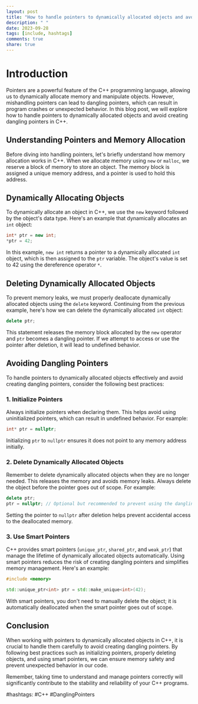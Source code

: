```yaml
---
layout: post
title: "How to handle pointers to dynamically allocated objects and avoid creating dangling pointers in C++"
description: " "
date: 2023-09-28
tags: [include, hashtags]
comments: true
share: true
---
```


# Introduction
Pointers are a powerful feature of the C++ programming language, allowing us to dynamically allocate memory and manipulate objects. However, mishandling pointers can lead to dangling pointers, which can result in program crashes or unexpected behavior. In this blog post, we will explore how to handle pointers to dynamically allocated objects and avoid creating dangling pointers in C++.

## Understanding Pointers and Memory Allocation
Before diving into handling pointers, let's briefly understand how memory allocation works in C++. When we allocate memory using `new` or `malloc`, we reserve a block of memory to store an object. The memory block is assigned a unique memory address, and a pointer is used to hold this address.

## Dynamically Allocating Objects
To dynamically allocate an object in C++, we use the `new` keyword followed by the object's data type. Here's an example that dynamically allocates an `int` object:

```cpp
int* ptr = new int;
*ptr = 42;
```

In this example, `new int` returns a pointer to a dynamically allocated `int` object, which is then assigned to the `ptr` variable. The object's value is set to 42 using the dereference operator `*`.

## Deleting Dynamically Allocated Objects
To prevent memory leaks, we must properly deallocate dynamically allocated objects using the `delete` keyword. Continuing from the previous example, here's how we can delete the dynamically allocated `int` object:

```cpp
delete ptr;
```

This statement releases the memory block allocated by the `new` operator and `ptr` becomes a dangling pointer. If we attempt to access or use the pointer after deletion, it will lead to undefined behavior.

## Avoiding Dangling Pointers
To handle pointers to dynamically allocated objects effectively and avoid creating dangling pointers, consider the following best practices:

### 1. Initialize Pointers
Always initialize pointers when declaring them. This helps avoid using uninitialized pointers, which can result in undefined behavior. For example:

```cpp
int* ptr = nullptr;
```

Initializing `ptr` to `nullptr` ensures it does not point to any memory address initially.

### 2. Delete Dynamically Allocated Objects
Remember to delete dynamically allocated objects when they are no longer needed. This releases the memory and avoids memory leaks. Always delete the object before the pointer goes out of scope. For example:

```cpp
delete ptr;
ptr = nullptr; // Optional but recommended to prevent using the dangling pointer accidentally
```

Setting the pointer to `nullptr` after deletion helps prevent accidental access to the deallocated memory.

### 3. Use Smart Pointers
C++ provides smart pointers (`unique_ptr`, `shared_ptr`, and `weak_ptr`) that manage the lifetime of dynamically allocated objects automatically. Using smart pointers reduces the risk of creating dangling pointers and simplifies memory management. Here's an example:

```cpp
#include <memory>

std::unique_ptr<int> ptr = std::make_unique<int>(42);
```

With smart pointers, you don't need to manually delete the object; it is automatically deallocated when the smart pointer goes out of scope.

## Conclusion
When working with pointers to dynamically allocated objects in C++, it is crucial to handle them carefully to avoid creating dangling pointers. By following best practices such as initializing pointers, properly deleting objects, and using smart pointers, we can ensure memory safety and prevent unexpected behavior in our code.

Remember, taking time to understand and manage pointers correctly will significantly contribute to the stability and reliability of your C++ programs.

#hashtags: #C++ #DanglingPointers